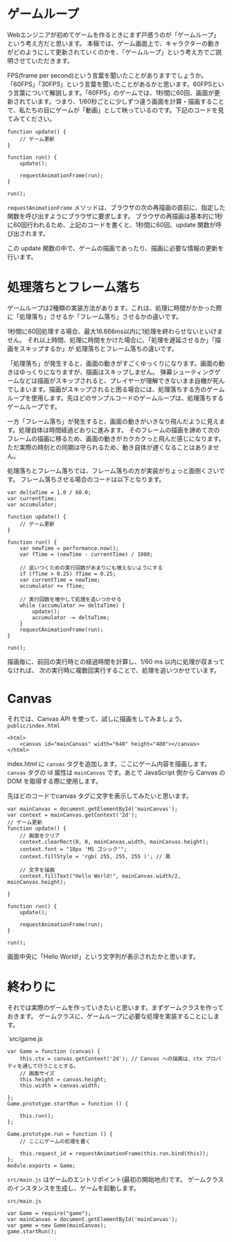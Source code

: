 # ゲームループ
Webエンジニアが初めてゲームを作るときにまず戸惑うのが「ゲームループ」という考え方だと思います。
本稿では、ゲーム画面上で、キャラクターの動きがどのようにして更新されていくのかを、「ゲームループ」という考え方でご説明させていただきます。

FPS(frame per second)という言葉を聞いたことがありますでしょうか。「60FPS」「30FPS」という言葉を聞いたことがあるかと思います。60FPSという言葉について解説します。「60FPS」のゲームでは、1秒間に60回、画面が更新されています。つまり、1/60秒ごとに少しずつ違う画面を計算・描画することで、私たちの目にゲームが「動画」として映っているのです。下記のコードを見てみてください。

```
function update() {
	// ゲーム更新
}

function run() {
	update();

	requestAnimationFrame(run);
}

run();
```

`requestAnimationFrame` メソッドは、ブラウザの次の再描画の直前に、指定した関数を呼び出すようにブラウザに要求します。
ブラウザの再描画は基本的に1秒に60回行われるため、上記のコードを書くと、1秒間に60回、update 関数が呼び出されます。

この update 関数の中で、ゲームの描画であったり、描画に必要な情報の更新を行います。

# 処理落ちとフレーム落ち
ゲームループは2種類の実装方法があります。これは、処理に時間がかかった際に「処理落ち」させるか「フレーム落ち」させるかの違いです。

1秒間に60回処理する場合、最大16.666ms以内に1処理を終わらせないといけません。
それ以上時間、処理に時間をかけた場合に、「処理を遅延させるか」「描画をスキップするか」が
処理落ちとフレーム落ちの違いです。

「処理落ち」が発生すると、画面の動きがすごくゆっくりになります。画面の動きはゆっくりになりますが、描画はスキップしません。
弾幕シューティングゲームなどは描画がスキップされると、プレイヤーが理解できないまま自機が死んでしまいます。描画がスキップされると困る場合には、処理落ちする方のゲームループを使用します。先ほどのサンプルコードのゲームループは、処理落ちするゲームループです。

一方「フレーム落ち」が発生すると、画面の動きがいきなり飛んだように見えます。処理自体は時間経過どおりに進みます。
そのフレームの描画を諦めて次のフレームの描画に移るため、画面の動きがカクカクっと飛んだ感じになります。
ただ実際の時刻との同期は守られるため、動き自体が遅くなることはありません。

処理落ちとフレーム落ちでは、フレーム落ちの方が実装がちょっと面倒くさいです。
フレーム落ちさせる場合のコードは以下となります。
```
var deltaTime = 1.0 / 60.0;
var currentTime;
var accumulator;

function update() {
	// ゲーム更新
}

function run() {
	var newTime = performance.now();
	var fTime = (newTime - currentTime) / 1000;

	// 追いつくための実行回数があまりにも増えないようにする
	if (fTime > 0.25) fTime = 0.25;
	var currentTime = newTime;
	accumulator += fTime;

	// 実行回数を増やして処理を追いつかせる
	while (accumulator >= deltaTime) {
		update();
		accumulator -= deltaTime;
	}
	requestAnimationFrame(run);
}

run();

```

描画毎に、前回の実行時との経過時間を計算し、1/60 ms 以内に処理が収まってなければ、
次の実行時に複数回実行することで、処理を追いつかせています。

# Canvas
それでは、Canvas API を使って、試しに描画をしてみましょう。
`public/index.html`
```
<html>
	<canvas id="mainCanvas" width="640" height="480"></canvas>
</html>
```

index.html に `canvas` タグを追加します。ここにゲーム内容を描画します。`canvas` タグの id 属性は `mainCanvas` です。あとで JavaScript 側から Canvas の DOM を取得する際に使用します。

先ほどのコードでcanvas タグに文字を表示してみたいと思います。

```
var mainCanvas = document.getElementById('mainCanvas');
var context = mainCanvas.getContext('2d');
// ゲーム更新
function update() {
	// 画面をクリア
	context.clearRect(0, 0, mainCanvas.width, mainCanvas.height);
	context.font = "18px 'MS ゴシック'";
	context.fillStyle = 'rgb( 255, 255, 255 )'; // 黒

	// 文字を描画
	context.fillText("Hello World!", mainCanvas.width/2, mainCanvas.height);

}

function run() {
	update();

	requestAnimationFrame(run);
}

run();
```

画面中央に「Hello World!」という文字列が表示されたかと思います。

# 終わりに

それでは実際のゲームを作っていきたいと思います。まずゲームクラスを作っておきます。
ゲームクラスに、ゲームループに必要な処理を実装することにします。

`src/game.js
```
var Game = function (canvas) {
	this.ctx = canvas.getContext('2d'); // Canvas への描画は、ctx プロパティを通して行うこととする。
	// 画面サイズ
	this.height = canvas.height;
	this.width = canvas.width;

};
Game.prototype.startRun = function () {

	this.run();
};

Game.prototype.run = function () {
	// ここにゲームの処理を書く

	this.request_id = requestAnimationFrame(this.run.bind(this));
};
module.exports = Game;
```

`src/main.js` はゲームのエントリポイント(最初の開始地点)です。
ゲームクラスのインスタンスを生成し、ゲームを起動します。

`src/main.js`
```
var Game = require("game");
var mainCanvas = document.getElementById('mainCanvas');
var game = new Game(mainCanvas);
game.startRun();
```
